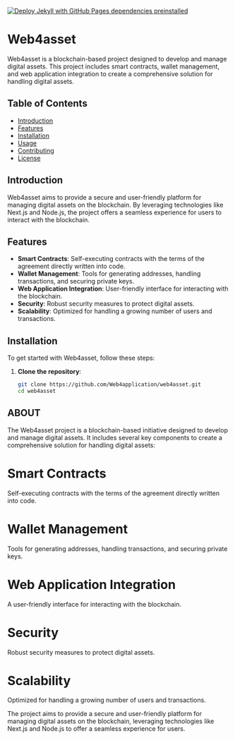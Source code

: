 [![Deploy Jekyll with GitHub Pages dependencies preinstalled](https://github.com/Web4application/web4asset/actions/workflows/jekyll-gh-pages.yml/badge.svg)](https://github.com/Web4application/web4asset/actions/workflows/jekyll-gh-pages.yml)

# Web4asset

Web4asset is a blockchain-based project designed to develop and manage digital assets. This project includes smart contracts, wallet management, and web application integration to create a comprehensive solution for handling digital assets.

## Table of Contents

- [Introduction](#introduction)
- [Features](#features)
- [Installation](#installation)
- [Usage](#usage)
- [Contributing](#contributing)
- [License](#license)

## Introduction

Web4asset aims to provide a secure and user-friendly platform for managing digital assets on the blockchain. By leveraging technologies like Next.js and Node.js, the project offers a seamless experience for users to interact with the blockchain.

## Features

- **Smart Contracts**: Self-executing contracts with the terms of the agreement directly written into code.
- **Wallet Management**: Tools for generating addresses, handling transactions, and securing private keys.
- **Web Application Integration**: User-friendly interface for interacting with the blockchain.
- **Security**: Robust security measures to protect digital assets.
- **Scalability**: Optimized for handling a growing number of users and transactions.

## Installation

To get started with Web4asset, follow these steps:

1. **Clone the repository**:
   ```bash
   git clone https://github.com/Web4application/web4asset.git
   cd web4asset

## ABOUT

The Web4asset project is a blockchain-based initiative designed to develop and manage digital assets. It includes several key components to create a comprehensive solution for handling digital assets:

# Smart Contracts
Self-executing contracts with the terms of the agreement directly written into code.
   
# Wallet Management
Tools for generating addresses, handling transactions, and securing private keys.
 
# Web Application Integration
A user-friendly interface for interacting with the blockchain.

# Security
Robust security measures to protect digital assets.

# Scalability
Optimized for handling a growing number of users and transactions.

The project aims to provide a secure and user-friendly platform for managing digital assets on the blockchain, leveraging technologies like Next.js and Node.js to offer a seamless experience for users.
